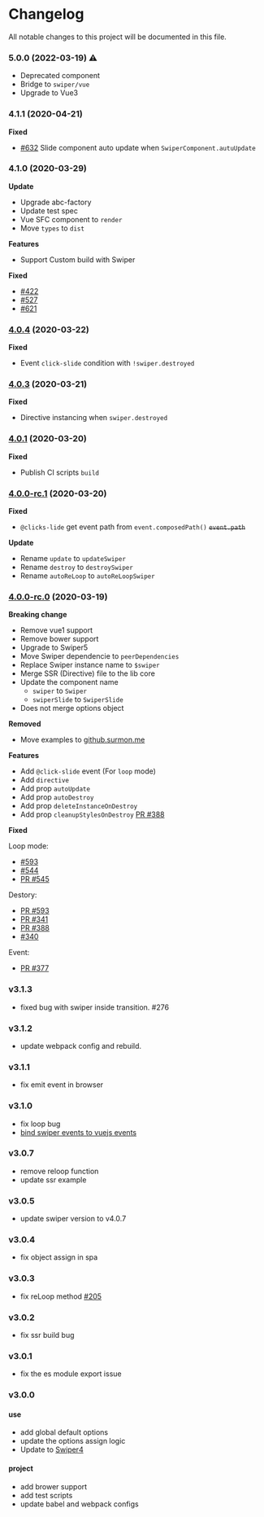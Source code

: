 
# Changelog
All notable changes to this project will be documented in this file.

### 5.0.0 (2022-03-19) ⚠️

- Deprecated component
- Bridge to `swiper/vue`
- Upgrade to Vue3

### 4.1.1 (2020-04-21)

**Fixed**
- [#632](https://github.com/surmon-china/vue-awesome-swiper/issues/632) Slide component auto update when `SwiperComponent.autuUpdate`

### 4.1.0 (2020-03-29)

**Update**
- Upgrade abc-factory
- Update test spec
- Vue SFC component to `render`
- Move `types` to `dist`

**Features**
- Support Custom build with Swiper

**Fixed**
- [#422](https://github.com/surmon-china/vue-awesome-swiper/issues/422)
- [#527](https://github.com/surmon-china/vue-awesome-swiper/issues/527)
- [#621](https://github.com/surmon-china/vue-awesome-swiper/issues/621)

### [4.0.4](https://github.com/surmon-china/vue-awesome-swiper/compare/v4.0.3...v4.0.4) (2020-03-22)

**Fixed**
- Event `click-slide` condition with `!swiper.destroyed`

### [4.0.3](https://github.com/surmon-china/vue-awesome-swiper/compare/v4.0.2...v4.0.3) (2020-03-21)

**Fixed**
- Directive instancing when `swiper.destroyed`

### [4.0.1](https://github.com/surmon-china/vue-awesome-swiper/compare/v4.0.0...v4.0.1) (2020-03-20)

**Fixed**
- Publish CI scripts `build`

### [4.0.0-rc.1](https://github.com/surmon-china/vue-awesome-swiper/compare/v4.0.0-rc.0...v4.0.0-rc.1) (2020-03-20)

**Fixed**
- `@clicks-lide` get event path from `event.composedPath()` ~~`event.path`~~

**Update**
- Rename `update` to `updateSwiper`
- Rename `destroy` to `destroySwiper`
- Rename `autoReLoop` to `autoReLoopSwiper`

### [4.0.0-rc.0](https://github.com/surmon-china/vue-awesome-swiper/compare/v3.1.3...v4.0.0-rc.0) (2020-03-19)

**Breaking change**
- Remove vue1 support
- Remove bower support
- Upgrade to Swiper5
- Move Swiper dependencie to `peerDependencies`
- Replace Swiper instance name to `$swiper`
- Merge SSR (Directive) file to the lib core
- Update the component name
  - `swiper` to `Swiper`
  - `swiperSlide` to `SwiperSlide`
- Does not merge options object

**Removed**
- Move examples to [github.surmon.me](https://github.surmon.me/vue-awesome-swiper/)

**Features**
- Add `@click-slide` event (For `loop` mode)
- Add `directive`
- Add prop `autoUpdate`
- Add prop `autoDestroy`
- Add prop `deleteInstanceOnDestroy`
- Add prop `cleanupStylesOnDestroy` [PR #388](https://github.com/surmon-china/vue-awesome-swiper/pull/388)

**Fixed**

Loop mode:
- [#593](https://github.com/surmon-china/vue-awesome-swiper/issues/593)
- [#544](https://github.com/surmon-china/vue-awesome-swiper/issues/544)
- [PR #545](https://github.com/surmon-china/vue-awesome-swiper/pull/545)

Destory:
- [PR #593](https://github.com/surmon-china/vue-awesome-swiper/pull/550)
- [PR #341](https://github.com/surmon-china/vue-awesome-swiper/pull/341)
- [PR #388](https://github.com/surmon-china/vue-awesome-swiper/pull/388)
- [#340](https://github.com/surmon-china/vue-awesome-swiper/issues/340)

Event:
- [PR #377](https://github.com/surmon-china/vue-awesome-swiper/pull/377)

### v3.1.3
- fixed bug with swiper inside transition. #276

### v3.1.2
- update webpack config and rebuild.

### v3.1.1
- fix emit event in browser

### v3.1.0
- fix loop bug
- [bind swiper events to vuejs events](https://github.com/surmon-china/vue-awesome-swiper/pull/238)

### v3.0.7
- remove reloop function
- update ssr example

### v3.0.5
- update swiper version to v4.0.7

### v3.0.4
- fix object assign in spa

### v3.0.3
- fix reLoop method [#205](https://github.com/surmon-china/vue-awesome-swiper/issues/205)

### v3.0.2
- fix ssr build bug

### v3.0.1
- fix the es module export issue

### v3.0.0

#### use
- add global default options
- update the options assign logic
- Update to [Swiper4](http://www.swiper.com.cn)

#### project
- add brower support
- add test scripts
- update babel and webpack configs
